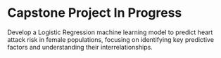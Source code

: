 # Capstone Project In Progress
Develop a Logistic Regression machine learning model to predict heart attack risk in female populations, focusing on identifying key predictive factors and understanding their interrelationships.


